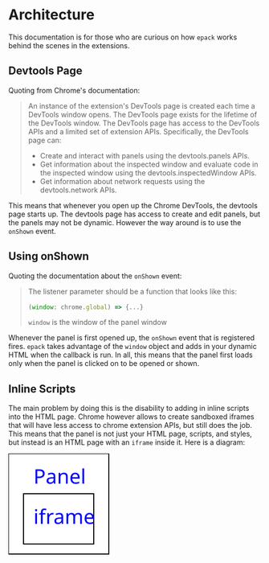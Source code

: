 # Architecture

This documentation is for those who are curious on how `epack` works behind the scenes in the extensions.

## Devtools Page

Quoting from Chrome's documentation:

> An instance of the extension's DevTools page is created each time a DevTools window opens.
> The DevTools page exists for the lifetime of the DevTools window.
> The DevTools page has access to the DevTools APIs and a limited set of extension APIs. Specifically, the DevTools page can:
>
> - Create and interact with panels using the devtools.panels APIs.
> - Get information about the inspected window and evaluate code in the inspected window using the devtools.inspectedWindow APIs.
> - Get information about network requests using the devtools.network APIs.

This means that whenever you open up the Chrome DevTools, the devtools page starts up.
The devtools page has access to create and edit panels, but the panels may not be dynamic.
However the way around is to use the `onShown` event.

## Using onShown

Quoting the documentation about the `onShown` event:

> The listener parameter should be a function that looks like this:
>
> ```javascript
> (window: chrome.global) => {...}
> ```
>
> `window` is the window of the panel window

Whenever the panel is first opened up, the `onShown` event that is registered fires.
`epack` takes advantage of the `window` object and adds in your dynamic HTML when the callback is run.
In all, this means that the panel first loads only when the panel is clicked on to be opened or shown.

## Inline Scripts

The main problem by doing this is the disability to adding in inline scripts into the HTML page.
Chrome however allows to create sandboxed iframes that will have less access to chrome extension APIs, but still does the job.
This means that the panel is not just your HTML page, scripts, and styles, but instead is an HTML page with an `iframe` inside it.
Here is a diagram:

![Box inside Box](img/panel.svg)
